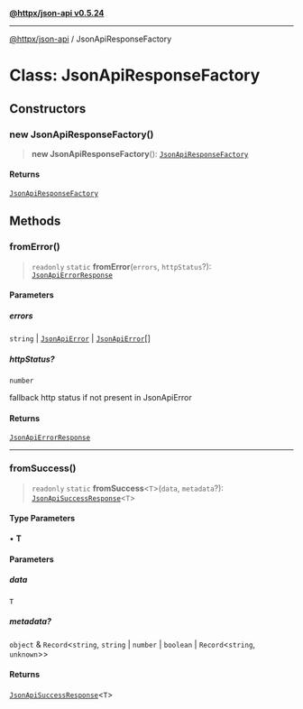 [**@httpx/json-api v0.5.24**](../README.md)

***

[@httpx/json-api](../README.md) / JsonApiResponseFactory

# Class: JsonApiResponseFactory

## Constructors

### new JsonApiResponseFactory()

> **new JsonApiResponseFactory**(): [`JsonApiResponseFactory`](JsonApiResponseFactory.md)

#### Returns

[`JsonApiResponseFactory`](JsonApiResponseFactory.md)

## Methods

### fromError()

> `readonly` `static` **fromError**(`errors`, `httpStatus`?): [`JsonApiErrorResponse`](../type-aliases/JsonApiErrorResponse.md)

#### Parameters

##### errors

`string` | [`JsonApiError`](../type-aliases/JsonApiError.md) | [`JsonApiError`](../type-aliases/JsonApiError.md)[]

##### httpStatus?

`number`

fallback http status if not present in JsonApiError

#### Returns

[`JsonApiErrorResponse`](../type-aliases/JsonApiErrorResponse.md)

***

### fromSuccess()

> `readonly` `static` **fromSuccess**\<`T`\>(`data`, `metadata`?): [`JsonApiSuccessResponse`](../type-aliases/JsonApiSuccessResponse.md)\<`T`\>

#### Type Parameters

• **T**

#### Parameters

##### data

`T`

##### metadata?

`object` & `Record`\<`string`, `string` \| `number` \| `boolean` \| `Record`\<`string`, `unknown`\>\>

#### Returns

[`JsonApiSuccessResponse`](../type-aliases/JsonApiSuccessResponse.md)\<`T`\>
